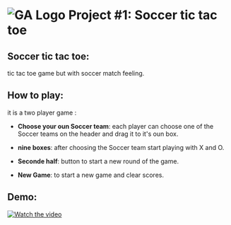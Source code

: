 # ![GA Logo](https://ga-dash.s3.amazonaws.com/production/assets/logo-9f88ae6c9c3871690e33280fcf557f33.png) Project #1: Soccer tic tac toe

## Soccer tic tac toe:

tic tac toe game but with soccer match feeling.

## How to play:
it is a two player game :

- **Choose your oun Soccer team**: each player can choose one of the Soccer teams on the header and drag it to it's oun box.

- **nine boxes**: after choosing the Soccer team start playing with X and O.

- **Seconde half**: button to start a new round of the game.

- **New Game**: to start a new game and clear scores. 

## Demo:
[![Watch the video](https://ibb.co/hd99SDR)](https://files.fm/f/yruxk73a)


